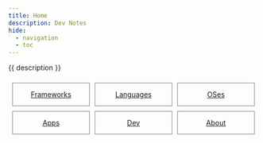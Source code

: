 ```yaml
---
title: Home
description: Dev Notes
hide:
  - navigation
  - toc
---
```


{{ description }}

<style>
.outter-container {
  padding: 0.5rem;
  display: grid;
  grid-template-columns: 1fr 1fr 1fr; /* Fractional  */
  gap: 10px;
    /* column-gap: 10px; 
    row-gap: 20px; */
}

.item-00 {
  text-align: center;
  border: 0.25px solid gray;
}
</style>

<div class="outter-container">
    <div class="item-00"><a href="tech/frameworks/"><p>Frameworks</p></a></div>
    <div class="item-00"><a href="tech/languages/"><p>Languages</p></a></div>
    <div class="item-00"><a href="tech/oses/"><p>OSes</p></a></div>
    <div class="item-00"><a href="tech/apps/"><p>Apps</p></a></div>
    <div class="item-00"><a href="dev/"><p>Dev</p></a></div>   
    <div class="item-00"><a href="about/"><p>About</p></a></div>
</div>

